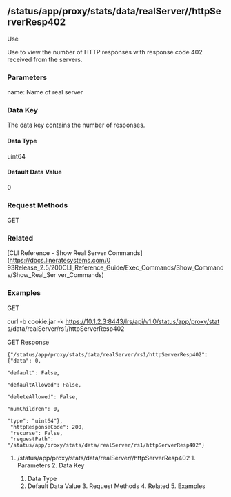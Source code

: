 ## /status/app/proxy/stats/data/realServer/<name>/httpServerResp402

Use

Use to view the number of HTTP responses with response code 402 received from
the servers.

### Parameters

name: Name of real server

### Data Key

The data key contains the number of responses.

#### Data Type

uint64

#### Default Data Value

0

### Request Methods

GET

### Related

[CLI Reference - Show Real Server Commands](https://docs.lineratesystems.com/0
93Release_2.5/200CLI_Reference_Guide/Exec_Commands/Show_Commands/Show_Real_Ser
ver_Commands)

### Examples

GET

curl -b cookie.jar -k https://10.1.2.3:8443/lrs/api/v1.0/status/app/proxy/stat
s/data/realServer/rs1/httpServerResp402

GET Response

    
    {"/status/app/proxy/stats/data/realServer/rs1/httpServerResp402": {"data": 0,
                                                                             "default": False,
                                                                             "defaultAllowed": False,
                                                                             "deleteAllowed": False,
                                                                             "numChildren": 0,
                                                                             "type": "uint64"},
     "httpResponseCode": 200,
     "recurse": False,
     "requestPath": "/status/app/proxy/stats/data/realServer/rs1/httpServerResp402"}
    

  1. /status/app/proxy/stats/data/realServer/<name>/httpServerResp402
    1. Parameters
    2. Data Key
      1. Data Type
      2. Default Data Value
    3. Request Methods
    4. Related
    5. Examples

